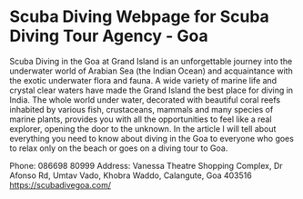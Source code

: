 Scuba Diving Webpage for Scuba Diving Tour Agency - Goa
=====================
Scuba Diving in the Goa at Grand Island is an unforgettable journey into the underwater world of Arabian Sea (the Indian Ocean) and acquaintance with the exotic underwater flora and fauna. A wide variety of marine life and crystal clear waters have made the Grand Island the best place for diving in India. The whole world under water, decorated with beautiful coral reefs inhabited by various fish, crustaceans, mammals and many species of marine plants, provides you with all the opportunities to feel like a real explorer, opening the door to the unknown. In the article I will tell about everything you need to know about diving in the Goa to everyone who goes to relax only on the beach or goes on a diving tour to Goa.

Phone: 086698 80999
Address: Vanessa Theatre Shopping Complex, Dr Afonso Rd, Umtav Vado, Khobra Waddo, Calangute, Goa 403516
https://scubadivegoa.com/
